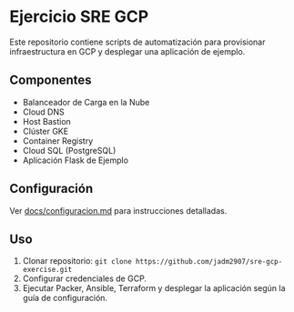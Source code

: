 # Ejercicio SRE GCP

Este repositorio contiene scripts de automatización para provisionar infraestructura en GCP y desplegar una aplicación de ejemplo.

## Componentes
- Balanceador de Carga en la Nube
- Cloud DNS
- Host Bastion
- Clúster GKE
- Container Registry
- Cloud SQL (PostgreSQL)
- Aplicación Flask de Ejemplo

## Configuración
Ver [docs/configuracion.md](docs/configuracion.md) para instrucciones detalladas.

## Uso
1. Clonar repositorio: `git clone https://github.com/jadm2907/sre-gcp-exercise.git`
2. Configurar credenciales de GCP.
3. Ejecutar Packer, Ansible, Terraform y desplegar la aplicación según la guía de configuración.